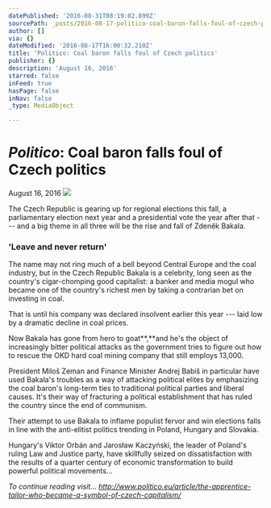```yaml
---
datePublished: '2016-08-31T08:19:02.899Z'
sourcePath: _posts/2016-08-17-politico-coal-baron-falls-foul-of-czech-politics.md
author: []
via: {}
dateModified: '2016-08-17T16:00:32.210Z'
title: 'Politico: Coal baron falls foul of Czech politics'
publisher: {}
description: 'August 16, 2016'
starred: false
inFeed: true
hasPage: false
inNav: false
_type: MediaObject

---
```

# _**Politico**_**: Coal baron falls foul of Czech politics**

August 16, 2016
![](https://the-grid-user-content.s3-us-west-2.amazonaws.com/985273a5-427a-4b0a-b362-57f10181df54.jpg)

The Czech Republic is gearing up for regional elections this fall, a parliamentary election next year and a presidential vote the year after that --- and a big theme in all three will be the rise and fall of Zdeněk Bakala.

### 'Leave and never return'

The name may not ring much of a bell beyond Central Europe and the coal industry, but in the Czech Republic Bakala is a celebrity, long seen as the country's cigar-chomping good capitalist: a banker and media mogul who became one of the country's richest men by taking a contrarian bet on investing in coal.

That is until his company was declared insolvent earlier this year --- laid low by a dramatic decline in coal prices.

Now Bakala has gone from hero to goat**,**and he's the object of increasingly bitter political attacks as the government tries to figure out how to rescue the OKD hard coal mining company that still employs 13,000\.

President Miloš Zeman and Finance Minister Andrej Babiš in particular have used Bakala's troubles as a way of attacking political elites by emphasizing the coal baron's long-term ties to traditional political parties and liberal causes. It's their way of fracturing a political establishment that has ruled the country since the end of communism.

Their attempt to use Bakala to inflame populist fervor and win elections falls in line with the anti-elitist politics trending in Poland, Hungary and Slovakia.

Hungary's Viktor Orbán and Jarosław Kaczyński, the leader of Poland's ruling Law and Justice party, have skillfully seized on dissatisfaction with the results of a quarter century of economic transformation to build powerful political movements...

_To continue reading visit... http://www.politico.eu/article/the-apprentice-tailor-who-became-a-symbol-of-czech-capitalism/_